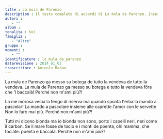 ```yaml
--- 
title : La mula de Parenzo
description : Il testo completo di accordi di La mula de Parenzo. Inseriscila nel tuo canzoniere!
autori : 
   - ""
album : 
tonalita : Sol
famiglia : 
   - "Altre"
gruppo : 
momenti : 
   - ""
identificatore : la_mula_de_parenzo
datarevisione : 2014_01_02
trascrittore : Antonio Badan
--- 
```




La mula de Parenzo
ga messo su botega
de tutto la vendeva
de tutto la vendeva.
La mula de Parenzo
ga messo su botega
e tutto la vendeva
föra che 'l baccalà!
Perché non m'ami più?!


La me morosa vecia
la tengo di riserva
ma quando spunta l'erba
la mando a pascolar!
La mando a pascolare
insieme alle caprette
l'amor con le servette
Non lo farò mai più.
Perché non m'ami più?!


Tutti mi dicono bionda
ma io bionda non sono,
porto i capelli neri,
neri come il carbon.
Se il mare fosse de tocio
e i monti de poenta,
ohi mamma, che tociate:
poenta e baccalà.
Perché non m'ami più?!


